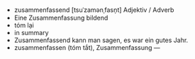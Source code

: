 - zusammenfassend	[tsuˈzamənˌfasn̩t]	Adjektiv / Adverb
- Eine Zusammenfassung bildend
- tóm lại
- in summary
- Zusammenfassend kann man sagen, es war ein gutes Jahr.
- zusammenfassen (tóm tắt), Zusammenfassung	—